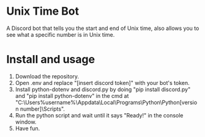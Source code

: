 # Unix Time Bot
A Discord bot that tells you the start and end of Unix time, also allows you to see what a specific number is in Unix time.

# Install and usage
1. Download the repository.
2. Open .env and replace "[insert discord token]" with your bot's token.
3. Install python-dotenv and discord.py by doing "pip install discord.py" and "pip install python-dotenv" in the cmd at "C:\Users\%username%\Appdata\Local\Programs\Python\Python[version number]\Scripts".
4. Run the python script and wait until it says "Ready!" in the console window.
5. Have fun.
